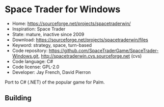 # Space Trader for Windows

- Home: https://sourceforge.net/projects/spacetraderwin/
- Inspiration: Space Trader
- State: mature, inactive since 2009
- Download: https://sourceforge.net/projects/spacetraderwin/files
- Keyword: strategy, space, turn-based
- Code repository: https://github.com/SpaceTraderGame/SpaceTrader-Windows.git, http://spacetraderwin.cvs.sourceforge.net (cvs)
- Code language: C#
- Code license: GPL-2.0
- Developer: Jay French, David Pierron

Port to C# (.NET) of the popular game for Palm.

## Building
